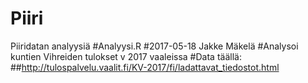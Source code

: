 # Piiri
Piiridatan analyysiä
#Analyysi.R
#2017-05-18 Jakke Mäkelä
#Analysoi kuntien Vihreiden tulokset v 2017 vaaleissa
#Data täällä:
##http://tulospalvelu.vaalit.fi/KV-2017/fi/ladattavat_tiedostot.html
